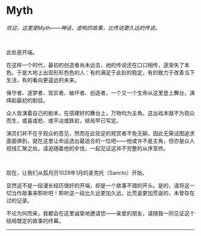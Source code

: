 # Myth

*欢迎，这里是Myth——神话，虚构的故事，比传说更久远的传说。*

<br>

此处是开端。

在这样一个时代，最初的创造者尚未远去，祂的传说还在口口相传，逐渐失了本色。于是大地上出现形形色色的人：有的满足于此刻的稳定，有的致力于改善当下生活，有的看向更遥远的未来。

保守者、逐梦者、现实者、破坏者、创造者，一个又一个生命从这里登上舞台，演绎起最初的剧目。

众人皆演着自己的剧本，在搭建好的舞台上，万物均为主角。这出戏本就不为观众而生，或喜或悲、或平淡或跌宕，结局早已写定。

演员们并不在乎观众的意见，然而在此驻足的观赏者不免无聊。因此无需试图追求面面俱到，就在这里让命运选出最适合的一位吧——他或许不是主角，但亦是众人视线汇聚之处。请追随着他的步伐，一起见证这并不完整的从序至终。

<br>

现在，让我们从孤月历1029年1月的圣克托（Sancto）开始。

显然这不是一段漫长经历很好的开端，却是一个故事不错的开头。是的，请将这一切当作故事来聆听吧！聆听这一段比久远更加久远，比荒诞更加荒诞的，未曾存在过的记录。

不论为何而来，我都会在这里诚挚地邀请您——亲爱的朋友，请随我一同见证这个结局既定的故事的终幕。

---
